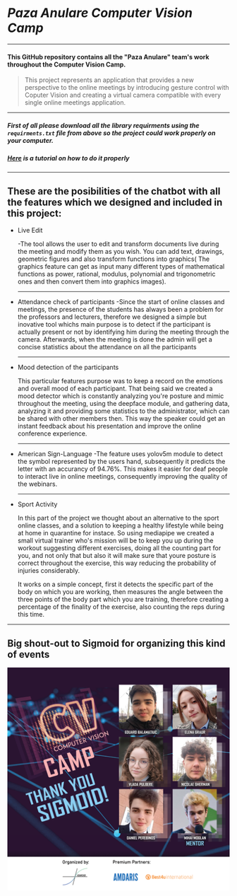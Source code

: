 # _Paza Anulare Computer Vision Camp_

------------------

#### __This GitHub repository contains all the "Paza Anulare" team's work throughout the Computer Vision Camp.__

> This project represents an application that provides a new perspective to the online meetings by introducing gesture control with Coputer Vision and creating a virtual camera compatible with every single online meetings application.

---

##### First of all please download all the library requirments using the `requirments.txt` file from above so the project could work properly on your computer.

##### [Here](https://www.youtube.com/watch?v=mBcmdcmZXJg&ab_channel=JieJenn) is a tutorial on how to do it properly

---

## These are the posibilities of the chatbot with all the features which we designed and included in this project:

- Live Edit
  
  -The tool allows the user to edit and transform documents live during the meeting and modify them as you wish. You can add text, drawings, geometric figures and also transform functions into graphics( The graphics feature can get as input many different types of mathematical functions as power, rational, modulus, polynomial and trigonometric ones and then convert them into graphics images).
  
  ---

- Attendance check of participants
  -Since the start of online classes and meetings, the presence of the students has always been a problem for the professors and lecturers, therefore we designed a simple but inovative tool whichs main purpose is to detect if the participant is actually present or not by identifying him during the meeting through the camera. Afterwards, when the meeting is done the admin will get a concise statistics about the attendance on all the participants
  
  ---

- Mood detection of the participants
  
  This particular features purpose was to keep a record on the emotions and overall mood of each participant. That being said we created a mood detector which is constantly analyzing you're posture and mimic throughout the meeting, using the deepface module, and gathering data, analyzing it and providing some statistics to the administrator, which can be shared with other members then. This way the speaker could get an instant feedback about his presentation and improve the online conference experience.
  
  ---

- American Sign-Language
  -The feature uses yolov5m module to detect the symbol represented by the users hand, subsequently it predicts the letter with an accurancy of 94.76%. This makes it easier for deaf people to interact live in online meetings, consequently improving the quality of the webinars. 
  
  ---

- Sport Activity
  
  In this part of the project we thought about an alternative to the sport online classes, and a solution to keeping a healthy lifestyle while being at home in quarantine for instace. So using mediapipe we created a small virtual trainer who's mission will be to keep you up during the workout suggesting different exercises, doing all the counting part for you, and not only that but also it will make sure that youre posture is correct throughout the exercise, this way reducing the probability of injuries considerably.
  
  It works on a simple concept, first it detects the specific part of the body on which you are working, then measures the angle between the three points of the body part which you are training, therefore creating a percentage of the finality of the exercise, also counting the reps during this time.

---

## Big shout-out to Sigmoid for organizing this kind of events

![](images/team_paza_thank_you_sgmd.png)

